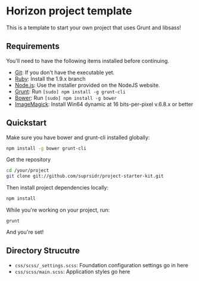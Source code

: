 # Horizon project template

This is a template to start your own project that uses Grunt and libsass!

## Requirements

You'll need to have the following items installed before continuing.

  * [Git](http://git-scm.com/): If you don't have the executable yet.
  * [Ruby](http://rubyinstaller.org/): Install the 1.9.x branch
  * [Node.js](http://nodejs.org): Use the installer provided on the NodeJS website.
  * [Grunt](http://gruntjs.com/): Run `[sudo] npm install -g grunt-cli`
  * [Bower](http://bower.io): Run `[sudo] npm install -g bower`
  * [ImageMagick](http://www.imagemagick.org/script/binary-releases.php#windows): Install Win64 dynamic at 16 bits-per-pixel v.6.8.x or better

## Quickstart

Make sure you have bower and grunt-cli installed globally:

```bash
npm install -g bower grunt-cli
```

Get the repository
```bash
cd /your/project
git clone git://github.com/suprsidr/project-starter-kit.git
```

Then install project dependencies locally:

```bash
npm install
```

While you're working on your project, run:

`grunt`

And you're set!

## Directory Strucutre

  * `css/scss/_settings.scss`: Foundation configuration settings go in here
  * `css/scss/main.scss`: Application styles go here
